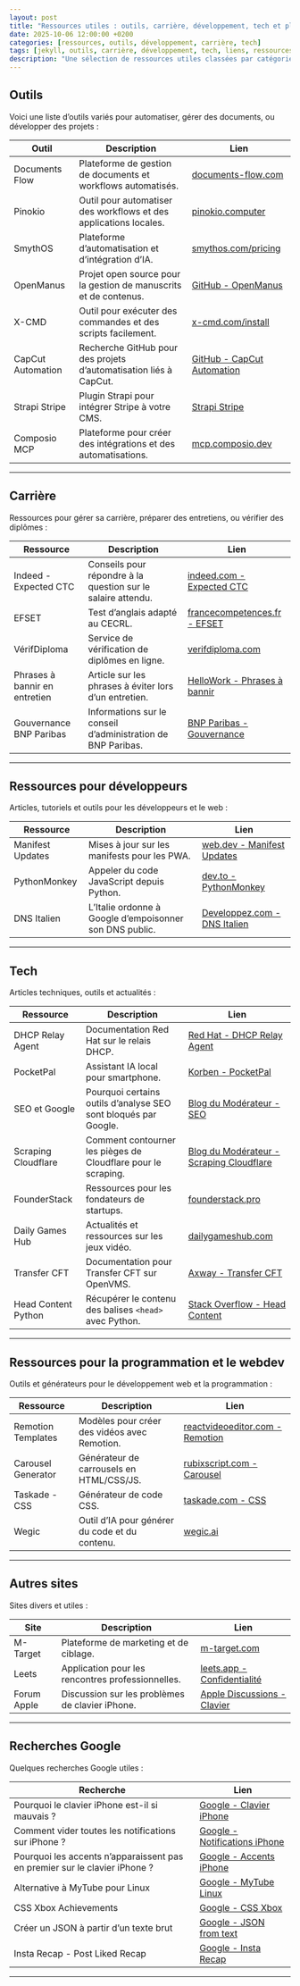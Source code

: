 ```yaml
---
layout: post
title: "Ressources utiles : outils, carrière, développement, tech et plus"
date: 2025-10-06 12:00:00 +0200
categories: [ressources, outils, développement, carrière, tech]
tags: [jekyll, outils, carrière, développement, tech, liens, ressources]
description: "Une sélection de ressources utiles classées par catégories : outils, carrière, développement, tech, et autres sites intéressants."
---
```


## Outils
Voici une liste d’outils variés pour automatiser, gérer des documents, ou développer des projets :

| Outil | Description | Lien |
|-------|-------------|------|
| Documents Flow | Plateforme de gestion de documents et workflows automatisés. | [documents-flow.com](https://documents-flow.com/) |
| Pinokio | Outil pour automatiser des workflows et des applications locales. | [pinokio.computer](https://pinokio.computer/) |
| SmythOS | Plateforme d’automatisation et d’intégration d’IA. | [smythos.com/pricing](https://smythos.com/pricing/) |
| OpenManus | Projet open source pour la gestion de manuscrits et de contenus. | [GitHub - OpenManus](https://github.com/mannaandpoem/OpenManus) |
| X-CMD | Outil pour exécuter des commandes et des scripts facilement. | [x-cmd.com/install](https://www.x-cmd.com/install/) |
| CapCut Automation | Recherche GitHub pour des projets d’automatisation liés à CapCut. | [GitHub - CapCut Automation](https://github.com/search?q=capcut%20automation&type=repositories) |
| Strapi Stripe | Plugin Strapi pour intégrer Stripe à votre CMS. | [Strapi Stripe](https://market.strapi.io/plugins/strapi-stripe) |
| Composio MCP | Plateforme pour créer des intégrations et des automatisations. | [mcp.composio.dev](https://mcp.composio.dev/) |

---

## Carrière
Ressources pour gérer sa carrière, préparer des entretiens, ou vérifier des diplômes :

| Ressource | Description | Lien |
|-----------|-------------|------|
| Indeed - Expected CTC | Conseils pour répondre à la question sur le salaire attendu. | [indeed.com - Expected CTC](https://in.indeed.com/career-advice/interviewing/how-to-answer-your-expected-ctc) |
| EFSET | Test d’anglais adapté au CECRL. | [francecompetences.fr - EFSET](https://www.francecompetences.fr/recherche/rs/1521/) |
| VérifDiploma | Service de vérification de diplômes en ligne. | [verifdiploma.com](https://verifdiploma.com/notre-produit/) |
| Phrases à bannir en entretien | Article sur les phrases à éviter lors d’un entretien. | [HelloWork - Phrases à bannir](https://www.hellowork.com/fr-fr/medias/entretien-phrases-bannir-recruteur.html) |
| Gouvernance BNP Paribas | Informations sur le conseil d’administration de BNP Paribas. | [BNP Paribas - Gouvernance](https://group.bnpparibas/decouvrez-le-groupe/notre-gouvernance/conseil-dadministration) |

---

## Ressources pour développeurs
Articles, tutoriels et outils pour les développeurs et le web :

| Ressource | Description | Lien |
|-----------|-------------|------|
| Manifest Updates | Mises à jour sur les manifests pour les PWA. | [web.dev - Manifest Updates](https://web.dev/articles/manifest-updates?hl=fr) |
| PythonMonkey | Appeler du code JavaScript depuis Python. | [dev.to - PythonMonkey](https://dev.to/willp/call-javascript-code-in-python-551a) |
| DNS Italien | L’Italie ordonne à Google d’empoisonner son DNS public. | [Developpez.com - DNS Italien](https://web.developpez.com/actu/370360/L-Italie-ordonne-a-Google-d-empoisonner-son-DNS-public-en-vertu-de-la-loi-stricte-Piracy-Shield) |

---

## Tech
Articles techniques, outils et actualités :

| Ressource | Description | Lien |
|-----------|-------------|------|
| DHCP Relay Agent | Documentation Red Hat sur le relais DHCP. | [Red Hat - DHCP Relay Agent](https://docs.redhat.com/en/documentation/red_hat_enterprise_linux/7/html/networking_guide/dhcp-relay-agent) |
| PocketPal | Assistant IA local pour smartphone. | [Korben - PocketPal](https://korben.info/pocketpal-ai-assistant-ia-local-smartphone.html) |
| SEO et Google | Pourquoi certains outils d’analyse SEO sont bloqués par Google. | [Blog du Modérateur - SEO](https://www.blogdumoderateur.com/seo-pourquoi-outils-analyse-bloques-par-google/) |
| Scraping Cloudflare | Comment contourner les pièges de Cloudflare pour le scraping. | [Blog du Modérateur - Scraping Cloudflare](https://www.blogdumoderateur.com/scraping-cloudflare-piege-ia-dans-labyrinthe-infini/) |
| FounderStack | Ressources pour les fondateurs de startups. | [founderstack.pro](https://www.founderstack.pro/#home) |
| Daily Games Hub | Actualités et ressources sur les jeux vidéo. | [dailygameshub.com](https://www.dailygameshub.com/) |
| Transfer CFT | Documentation pour Transfer CFT sur OpenVMS. | [Axway - Transfer CFT](https://docs.axway.com/bundle/TransferCFT_36_UsersGuide_allOS_en_HTML5/page/Content/openVMS/installation/Start_transfer_CFT.htm) |
| Head Content Python | Récupérer le contenu des balises `<head>` avec Python. | [Stack Overflow - Head Content](https://stackoverflow.com/questions/9554947/getting-head-content-with-python-requests) |

---

## Ressources pour la programmation et le webdev
Outils et générateurs pour le développement web et la programmation :

| Ressource | Description | Lien |
|-----------|-------------|------|
| Remotion Templates | Modèles pour créer des vidéos avec Remotion. | [reactvideoeditor.com - Remotion](https://www.reactvideoeditor.com/remotion-templates) |
| Carousel Generator | Générateur de carrousels en HTML/CSS/JS. | [rubixscript.com - Carousel](https://www.rubixscript.com/tools/carouselGenerator) |
| Taskade - CSS | Générateur de code CSS. | [taskade.com - CSS](https://www.taskade.com/generate/programming/css) |
| Wegic | Outil d’IA pour générer du code et du contenu. | [wegic.ai](https://wegic.ai/fr/pricing) |

---

## Autres sites
Sites divers et utiles :

| Site | Description | Lien |
|------|-------------|------|
| M-Target | Plateforme de marketing et de ciblage. | [m-target.com](https://www.m-target.com/en/) |
| Leets | Application pour les rencontres professionnelles. | [leets.app - Confidentialité](https://www.leets.app/regles-confidentialite) |
| Forum Apple | Discussion sur les problèmes de clavier iPhone. | [Apple Discussions - Clavier](https://discussions.apple.com/thread/255298133?sortBy=rank) |

---

## Recherches Google
Quelques recherches Google utiles :

| Recherche | Lien |
|-----------|------|
| Pourquoi le clavier iPhone est-il si mauvais ? | [Google - Clavier iPhone](https://www.google.com/search?q=why+iphone+keyboard+is+so+bad) |
| Comment vider toutes les notifications sur iPhone ? | [Google - Notifications iPhone](https://www.google.com/search?q=notification+clear+all+iphone) |
| Pourquoi les accents n’apparaissent pas en premier sur le clavier iPhone ? | [Google - Accents iPhone](https://www.google.com/search?q=why+accent+does+not+appear+first+instead+of+number+iphone+keyboard) |
| Alternative à MyTube pour Linux | [Google - MyTube Linux](https://www.google.com/search?q=mytube+like+linux) |
| CSS Xbox Achievements | [Google - CSS Xbox](https://www.google.com/search?q=css+xbox+achievements) |
| Créer un JSON à partir d’un texte brut | [Google - JSON from text](https://www.google.com/search?q=create+json+from+plain+text) |
| Insta Recap - Post Liked Recap | [Google - Insta Recap](https://www.google.com/search?q=insta+recap+post+liked+recap) |

---

